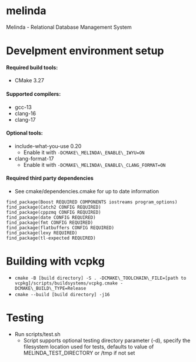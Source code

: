 # melinda
Melinda - Relational Database Management System

# Develpment environment setup
#### Required build tools:
* CMake 3.27

#### Supported compilers:
* gcc-13
* clang-16
* clang-17

#### Optional tools:
* include-what-you-use 0.20
  * Enable it with `-DCMAKE\_MELINDA\_ENABLE\_IWYU=ON`
* clang-format-17
  * Enable it with `-DCMAKE\_MELINDA\_ENABLE\_CLANG_FORMAT=ON`

#### Required third party dependencies
* See cmake/dependencies.cmake for up to date information
```
find_package(Boost REQUIRED COMPONENTS iostreams program_options)
find_package(Catch2 CONFIG REQUIRED)
find_package(cppzmq CONFIG REQUIRED)
find_package(date CONFIG REQUIRED)
find_package(fmt CONFIG REQUIRED)
find_package(flatbuffers CONFIG REQUIRED)
find_package(lexy REQUIRED)
find_package(tl-expected REQUIRED)
```

# Building with vcpkg
* `cmake -B [build directory] -S . -DCMAKE\_TOOLCHAIN\_FILE=[path to vcpkg]/scripts/buildsystems/vcpkg.cmake -DCMAKE\_BUILD\_TYPE=Release`
* `cmake --build [build directory] -j16`

# Testing
* Run scripts/test.sh
  * Script supports optional testing directory parameter (-d), specify the filesystem location used for tests, defaults to value of MELINDA\_TEST\_DIRECTORY or /tmp if not set
